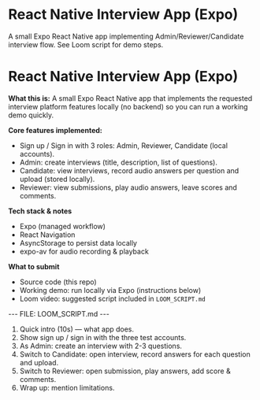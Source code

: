 # React Native Interview App (Expo)
A small Expo React Native app implementing Admin/Reviewer/Candidate interview flow.
See Loom script for demo steps.


# React Native Interview App (Expo)

**What this is:**
A small Expo React Native app that implements the requested interview platform features locally (no backend) so you can run a working demo quickly.

**Core features implemented:**
- Sign up / Sign in with 3 roles: Admin, Reviewer, Candidate (local accounts).
- Admin: create interviews (title, description, list of questions).
- Candidate: view interviews, record audio answers per question and upload (stored locally).
- Reviewer: view submissions, play audio answers, leave scores and comments.

**Tech stack & notes**
- Expo (managed workflow)
- React Navigation
- AsyncStorage to persist data locally
- expo-av for audio recording & playback

**What to submit**
- Source code (this repo)
- Working demo: run locally via Expo (instructions below)
- Loom video: suggested script included in `LOOM_SCRIPT.md`

--- FILE: LOOM_SCRIPT.md ---
1. Quick intro (10s) — what app does.
2. Show sign up / sign in with the three test accounts.
3. As Admin: create an interview with 2-3 questions.
4. Switch to Candidate: open interview, record answers for each question and upload.
5. Switch to Reviewer: open submission, play answers, add score & comments.
6. Wrap up: mention limitations.